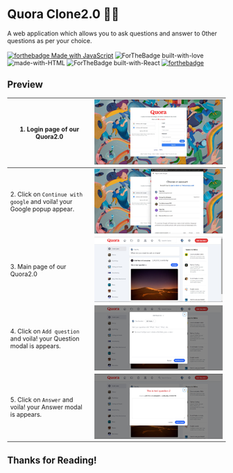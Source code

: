 # Quora Clone2.0 🚀💥

A web application which allows you to ask questions and answer to 0ther questions as per your choice. <br><br>
[![forthebadge Made with JavaScript](https://forthebadge.com/images/badges/made-with-javascript.svg)](https://www.javascript.com/)
![ForTheBadge built-with-love](http://ForTheBadge.com/images/badges/built-with-love.svg)
<br>
![made-with-HTML](https://img.shields.io/badge/HTML-5.0-ff5230?style=for-the-badge&logo=HTML5)
![ForTheBadge built-with-React](https://camo.githubusercontent.com/4e4a3b5c3e9c00501ec866e2f2466c5a6032f838aca5f2cf3b14450e39e8a2f0/68747470733a2f2f696d672e736869656c64732e696f2f62616467652f72656163742532302d2532333230323332612e7376673f267374796c653d666f722d7468652d6261646765266c6f676f3d7265616374266c6f676f436f6c6f723d253233363144414642)
[![forthebadge](https://forthebadge.com/images/badges/check-it-out.svg)](https://forthebadge.com)

## Preview

| 1. Login page of our Quora2.0             | ![Image not found](/Readme_images/Login.jpg) |
| --------------------------------------------------------- | ------------------------------------------- |
| 2. Click on `Continue with google` and voila! your Google popup appear. | ![Image not found](Readme_images\Login_google.jpg) |
| 3. Main page of our Quora2.0 | ![Image not found](/Readme_images/Main.jpg) |
| 4. Click on `Add question` and voila! your Question modal is appears. | ![Image not found](/Readme_images/Question_tab.jpg) |
| 5. Click on `Answer` and voila! your Answer modal is appears. | ![Image not found](/Readme_images/Answer_tab.jpg) |



## Thanks for Reading!
